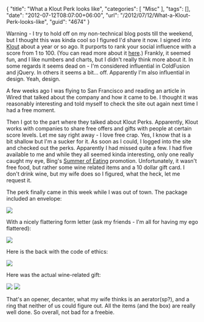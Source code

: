 {
	"title": "What a Klout Perk looks like",
	"categories": [
		"Misc"
	],
	"tags": [],
	"date": "2012-07-12T08:07:00+06:00",
	"url": "/2012/07/12/What-a-Klout-Perk-looks-like",
	"guid": "4674"
}

Warning - I try to hold off on my non-technical blog posts till the weekend, but I thought this was kinda cool so I figured I'd share it now. I signed into <a href="http://www.klout.com">Klout</a> about a year or so ago. It purports to rank your social influence with a score from 1 to 100. (You can read more about it <a href="http://klout.com/corp/kscore">here</a>.) Frankly, it seemed fun, and I like numbers and charts, but I didn't really think more about it. In some regards it seems dead on - I'm considered influential in ColdFusion and jQuery. In others it seems a bit... off. Apparently I'm also influential in design. Yeah, design.
<!--more-->
A few weeks ago I was flying to San Francisco and reading an article in Wired that talked about the company and how it came to be. I thought it was reasonably interesting and told myself to check the site out again next time I had a free moment. 

Then I got to the part where they talked about Klout Perks. Apparently, Klout works with companies to share free offers and gifts with people at certain score levels. Let me say right away - I love free crap. Yes, I know that is a bit shallow but I'm a sucker for it. As soon as I could, I logged into the site and checked out the perks. Apparently I had missed quite a few. I had five available to me and while they all seemed kinda interesting, only one really caught my eye, Bing's <a href="http://klout.com/perk/Bing/BingSummerofEating">Summer of Eating</a> promotion. Unfortunately, it wasn't free food, but rather some wine related items and a 10 dollar gift card. I don't drink wine, but my wife does so I figured, what the heck, let me request it. 

The perk finally came in this week while I was out of town. The package included an envelope:

<img src="http://static.raymondcamden.com/images/1.jpg" />

With a nicely flattering form letter (ask my friends - I'm all for having my ego flattered):

<img src="http://static.raymondcamden.com/images/2.jpg" />

Here is the back with the code of ethics:

<img src="http://static.raymondcamden.com/images/3.jpg" />

Here was the actual wine-related gift:

<img src="http://static.raymondcamden.com/images/4.jpg" />

<img src="http://static.raymondcamden.com/images/5.jpg" />

That's an opener, decanter, what my wife thinks is an aerator(sp?), and a ring that neither of us could figure out. All the items (and the box) are really well done. So overall, not bad for a freebie.